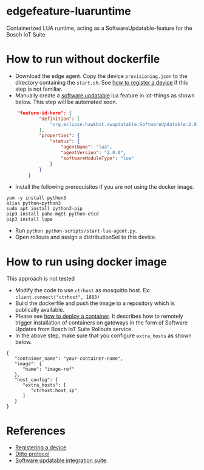 # edgefeature-luaruntime
Containerized LUA runtime, acting as a SoftwareUpdatable-feature for the Bosch IoT Suite

# How to run without dockerfile
- Download the edge agent. Copy the device `provisioning.json` to the directory containing the `start.sh`. See [how to register a device](https://docs.bosch-iot-suite.com/device-management/Register-a-device-via-the-Bosch-IoT-Manager-UI.html) if this step is not familiar.
- Manually create a [software updatable](https://vorto.eclipseprojects.io/#/details/org.eclipse.hawkbit.swupdatable:SoftwareUpdatable:2.0.0) lua feature in iot-things as shown below. This step will be automated soon.

```json
    "feature-id-here": {
            "definition": [
                "org.eclipse.hawkbit.swupdatable:SoftwareUpdatable:2.0.0"
            ],
            "properties": {
                "status": {
                    "agentName": "lua",
                    "agentVersion": "2.0.0",
                    "softwareModuleType": "lua"
                }
            }
        }
```
- Install the following prerequisites if you are not using the docker image.

```
yum -y install python3
alias python=python3
sudo apt install python3-pip
pip3 install paho-mqtt python-etcd
pip3 install lupa
```
- Run `python python-scripts/start-lua-agent.py`.
- Open rollouts and assign a distributionSet to this device.

# How to run using docker image
This approach is not tested 
* Modify the code to use `ctrhost` as mosquitto host. Ex: ```client.connect("ctrhost", 1883)```
* Build the dockerfile and push the image to a repository which is publically available.
* Please see [how to deploy a container](https://docs.bosch-iot-suite.com/edge/index.html#109664.htm). It describes how to remotely trigger installation of containers on gateways in the form of Software Updates from Bosch IoT Suite Rollouts service.
* In the above step, make sure that you configure `extra_hosts` as shown below.

```
{
   "container_name": "your-container-name",
   "image": {
      "name": "image-ref"
   },
   "host_config": {
      "extra_hosts": [
         "ctrhost:host_ip"
      ]
   }
}
```

# References
* [Registering a device](https://docs.bosch-iot-suite.com/device-management/Register-a-device-via-the-Bosch-IoT-Manager-UI.html).
* [Ditto protocol](https://www.eclipse.org/ditto/1.5/protocol-specification-things-create-or-modify.html)
* [Software updatable integration suite](https://docs.bosch-iot-suite.com/device-management/SoftwareUpdatable-feature-detailed-specification-and-integration-guide.html).

